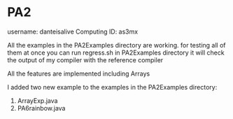 # PA2
username: danteisalive
Computing ID: as3mx

All the examples in the PA2Examples directory are working.
for testing all of them at once you can run regress.sh in PA2Examples directory
it will check the output of my compiler with the reference compiler

All the features are implemented including Arrays

I added two new example to the examples in the PA2Examples directory:
1) ArrayExp.java
2) PA6rainbow.java
